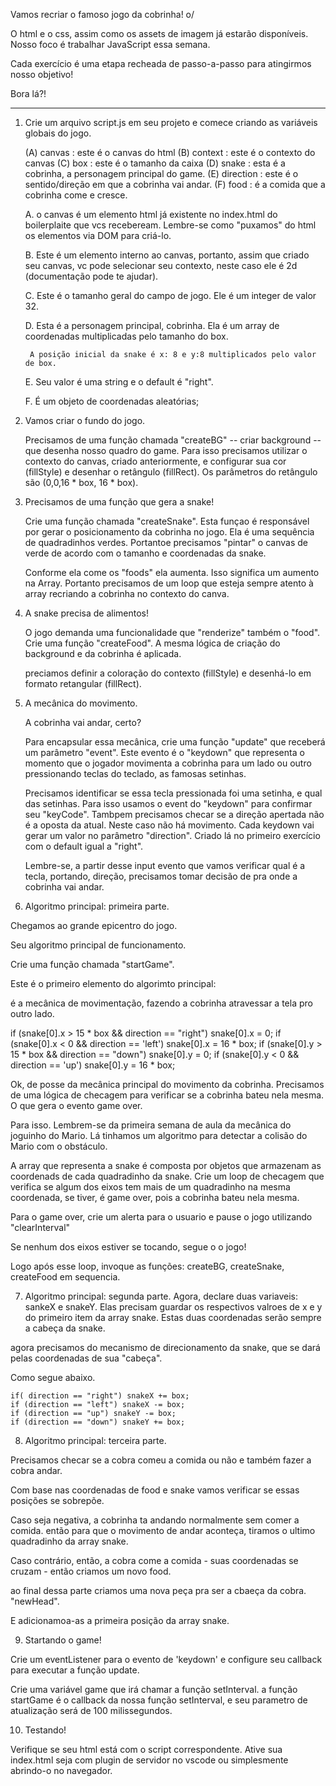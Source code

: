 Vamos recriar o famoso jogo da cobrinha! o/


O html e o css, assim como os assets de imagem já estarão disponíveis.
Nosso foco é trabalhar JavaScript essa semana.

Cada exercício é uma etapa recheada de passo-a-passo para atingirmos nosso objetivo!

Bora lá?!



______________________________________________



1. Crie um arquivo script.js em seu projeto e comece criando as variáveis globais do jogo.

    (A) canvas : este é o canvas do html
    (B) context : este é o contexto do canvas
    (C) box : este é o tamanho da caixa 
    (D) snake : esta é a cobrinha, a personagem principal do game.
    (E) direction : este é o sentido/direção em que a cobrinha vai andar.
    (F) food : é a comida que a cobrinha come e cresce.

    A. o canvas é um elemento html já existente no index.html do boilerplaite que vcs recebeream. Lembre-se como "puxamos" do html os elementos via DOM para criá-lo.

    B. Este é um elemento interno ao canvas, portanto, assim que criado seu canvas, vc pode selecionar seu contexto, neste caso ele é 2d (documentação pode te ajudar).

    C. Este é o tamanho geral do campo de jogo. Ele é um integer de valor 32.

    D. Esta é a personagem principal, cobrinha. Ela é um array de coordenadas multiplicadas pelo tamanho do box.

        A posição inicial da snake é x: 8 e y:8 multiplicados pelo valor de box.

    E. Seu valor é uma string e o default é "right".

    F. É um objeto de coordenadas aleatórias;

2. Vamos criar o fundo do jogo.

    Precisamos de uma função chamada "createBG" -- criar background --  que desenha nosso quadro do game.
    Para isso precisamos utilizar o contexto do canvas, criado anteriormente, e 
    configurar sua cor (fillStyle) e desenhar o retângulo (fillRect). Os parâmetros
    do retângulo são (0,0,16 * box, 16 * box).

3. Precisamos de uma função que gera a snake!

    Crie uma função chamada "createSnake". Esta funçao é responsável por gerar o posicionamento
    da cobrinha no jogo. Ela é uma sequência de quadradinhos verdes.
    Portantoe precisamos "pintar" o canvas de verde de acordo com o tamanho e coordenadas da snake.

    Conforme ela come os "foods" ela aumenta. Isso significa um aumento na Array.
    Portanto precisamos de um loop que esteja sempre atento à array recriando a cobrinha no contexto do canva.


4. A snake precisa de alimentos! 

    O jogo demanda uma funcionalidade que "renderize" também o "food".
    Crie uma função "createFood". A mesma lógica de criação do background e da cobrinha é aplicada.

    preciamos definir a coloração do contexto (fillStyle) e desenhá-lo em formato retangular (fillRect).

5. A mecânica do movimento.

    A cobrinha vai andar, certo?

    Para encapsular essa mecânica, crie uma função "update" que receberá um parâmetro "event".
    Este evento é o "keydown" que representa o momento que o jogador movimenta a cobrinha para um lado ou outro pressionando teclas do teclado, as famosas setinhas.

    Precisamos identificar se essa tecla pressionada foi uma setinha, e qual das setinhas.
    Para isso usamos o event do "keydown" para confirmar seu "keyCode". 
    Tambpem precisamos checar se a direção apertada não é a oposta da atual. Neste caso não há movimento.
    Cada keydown vai gerar um valor no parâmetro "direction". Criado lá no primeiro exercício com o default igual a "right".

    Lembre-se, a partir desse input evento que vamos verificar qual é a tecla, portando, direção, precisamos tomar decisão de pra onde a cobrinha vai andar.


6.  Algoritmo principal: primeira parte.

Chegamos ao grande epicentro do jogo.

Seu algoritmo principal de funcionamento.

Crie uma função chamada "startGame".

Este é o primeiro elemento do algorimto principal:

é a mecânica de movimentação, fazendo  a cobrinha atravessar a tela pro outro lado.

 if (snake[0].x > 15 * box && direction == "right") snake[0].x = 0;
 if (snake[0].x < 0 && direction == 'left') snake[0].x = 16 * box;
 if (snake[0].y > 15 * box && direction == "down") snake[0].y = 0;
 if (snake[0].y < 0 && direction == 'up') snake[0].y = 16 * box;


Ok, de posse da mecânica principal do movimento da cobrinha.
Precisamos de uma lógica de checagem para verificar se a cobrinha bateu nela mesma.
O que gera o evento game over.

Para isso. Lembrem-se da primeira semana de aula da mecânica do joguinho do Mario.
Lá tinhamos um algoritmo para detectar a colisão do Mario com o obstáculo.

A array que representa a snake é composta por objetos que armazenam as coordenads de cada quadradinho da snake. Crie um loop de checagem que verifica se algum dos eixos tem mais de um quadradinho na mesma coordenada, se tiver, é game over, pois a cobrinha bateu nela mesma. 

Para o game over, crie um alerta para o usuario e pause o jogo utilizando "clearInterval"

Se nenhum dos eixos estiver se tocando, segue o o jogo!

Logo após esse loop, invoque as funções: createBG, createSnake, createFood em sequencia.


7. Algoritmo principal: segunda parte.
Agora, declare duas variaveis: sankeX e snakeY. Elas precisam guardar os respectivos valroes de x e y do primeiro item da array snake. Estas duas coordenadas serão sempre a cabeça da snake.

agora precisamos do mecanismo de direcionamento da snake, que se dará pelas coordenadas
de sua "cabeça". 

Como segue abaixo.

    if( direction == "right") snakeX += box;
    if (direction == "left") snakeX -= box;
    if (direction == "up") snakeY -= box;
    if (direction == "down") snakeY += box;

8. Algoritmo principal: terceira parte.

Precisamos checar se a cobra comeu a comida ou não e também fazer a cobra andar.

Com base nas coordenadas de food e snake vamos verificar se essas posições se sobrepõe.

Caso seja negativa, a cobrinha ta andando normalmente sem comer a comida. então para 
que o movimento de andar aconteça, tiramos o ultimo quadradinho da array snake.

Caso contrário, então, a cobra come a comida - suas coordenadas se cruzam - então criamos um novo food.

ao final dessa parte criamos uma nova peça pra ser a cbaeça da cobra. "newHead".

E adicionamoa-as a primeira posição da array snake.


9. Startando o game!

Crie um eventListener para o evento de 'keydown' e configure seu callback para executar a função update.

Crie uma variável game que irá chamar a função setInterval. a função startGame é o callback da nossa função setInterval, e seu parametro de atualização será de 100 milissegundos.

10. Testando!

Verifique se seu html está com o script correspondente. Ative sua index.html seja com plugin de servidor no vscode ou simplesmente abrindo-o no navegador.
